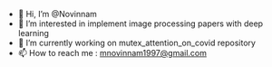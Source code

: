 - 👋 Hi, I’m @Novinnam
- 👀 I’m interested in implement image processing papers with deep learning
- 🌱 I’m currently working on mutex_attention_on_covid repository
- 📫 How to reach me : mnovinnam1997@gmail.com
